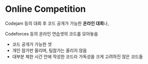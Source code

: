 # Online Competition



Codejam 등의 대회 후 코드 공개가 가능한 **온라인 대회**나,

Codeforces 등의 온라인 연습셋의 코드를 모아놓음 



- 코드 공개가 가능한 셋
- 개인 참가만 올리며, 팀참가는 올리지 않음
- 대부분 제한 시간 안에 작성한 코드라 가독성을 크게 고려하진 않은 코드들 

